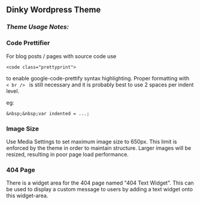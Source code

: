 Dinky Wordpress Theme
---------------------

### *Theme Usage Notes:*

### Code Prettifier

For blog posts / pages with source code use

    <code class="prettyprint">

to enable google-code-prettify syntax highlighting.  Proper formatting with <code> < br /> </code> is still necessary and it is probably best to use 2 spaces per indent level.

eg:

    &nbsp;&nbsp;var indented = ...;

### Image Size
Use Media Settings to set maximum image size to 650px. This limit is enforced by the theme in order to maintain structure.  Larger images will be resized, resulting in poor page load performance.

### 404 Page
There is a widget area for the 404 page named "404 Text Widget". This can be used to display a custom message to users by adding a text widget onto this widget-area.